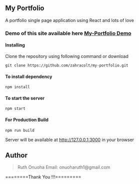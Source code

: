 ## My Portfolio

A portfolio single page application using React and lots of love

### Demo of this site available here [My-Portfolio Demo](https://ruth-utiva-portfolio.netlify.app)

#### Installing

Clone the repository using following command or download

```
git clone https://github.com/zahracolt/my-portfolio.git
```

#### To install dependency

```
npm install
```

#### To start the server

```
npm start
```

#### For Production Build

```
npm run build
```

Server will be available at http://127.0.0.1:3000 in your browser

## Author

<blockquote>
Ruth Onuoha
Email: onuoharuth1@gmail.com
</blockquote>

========Thank You !!!=========
